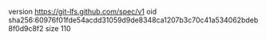 version https://git-lfs.github.com/spec/v1
oid sha256:60976f01fde54acdd31059d9de8348ca1207b3c70c41a534062bdeb8f0d9c8f2
size 110
